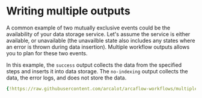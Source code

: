 # Writing multiple outputs

A common example of two mutually exclusive events could be the availability of your data storage service. Let's assume the service is either available, or unavailable (the unavailble state also includes any states where an error is thrown during data insertion). Multiple workflow outputs allows you to plan for these two events.

In this example, the `success` output collects the data from the specified steps and inserts it into data storage. The `no-indexing` output collects the data, the error logs, and does not store the data.

```yaml
{!https://raw.githubusercontent.com/arcalot/arcaflow-workflows/multiple-outputs-example/example-workflow/workflow.yaml [ln:90-100]!}
```
